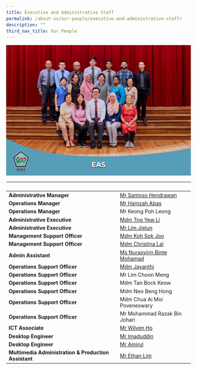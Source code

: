 ```yaml
---
title: Executive and Administrative Staff
permalink: /about-us/our-people/executive-and-administrative-staff/
description: ""
third_nav_title: Our People
---
```

![](/images/About%20Us/Our%20People/eas_formal_resized.jpg)

|&nbsp;|&nbsp;|
|-------------------------------------------------|----------------------------|
|**Administrative Manager**|<a href="mailto:Santoso_HENDRAWAN@moe.edu.sg">Mr Santoso Hendrawan</a>|
|**Operations Manager**|<a href="mailto:hamzah_abas@moe.edu.sg">Mr Hamzah Abas</a>|
|**Operations Manager**|Mr Keong Poh Leong|
|**Administrative Executive**|<a href="mailto:tng_yew_li@moe.edu.sg">Mdm Tng Yew Li</a>|
|**Administrative Executive**|<a href="mailto:lim_jielun@moe.edu.sg">Mr Lim Jielun</a>|
|**Management Support Officer**|<a href="mailto:koh_sok_joo@moe.edu.sg">Mdm Koh Sok Joo</a>|
|**Management Support Officer**|<a href="mailto:lai_siew_lan_christina@moe.edu.sg">Mdm Christina Lai</a>|
|**Admin Assistant**|<a href="mailto:nurasyirin_mohamad@moe.edu.sg">Ms Nurasyirin Binte Mohamad</a>|
|**Operations Support Officer**|<a href="mailto:jayanthi_jegannan@moe.edu.sg">Mdm Jayanthi</a>|
|**Operations Support Officer**|Mr Lim Choon Meng|
|**Operations Support Officer**|Mdm Tan Bock Keow|
|**Operations Support Officer**|Mdm Neo Beng Hong|
|**Operations Support Officer**|Mdm Chua Ai Moi Poveneswary|
|**Operations Support Officer**|Mr Mohammad Razak Bin Johari|
|**ICT Associate**|<a href="mailto:ho_wilven@moe.edu.sg">Mr Wilven Ho</a>|
|**Desktop Engineer**|<a href="mailto:Imaduddin.bin.noordin@ncs.com.sg">Mr Imaduddin</a>|
|**Desktop Engineer**|<a href="mailto:amirulhakim.ahmadhassanayoppan@ncs.com.sg">Mr Amirul</a>|
|**Multimedia Administration &amp; Production Assistant**|<a href="mailto:ethan_lim_chee_yang@moe.edu.sg">Mr Ethan Lim</a>|